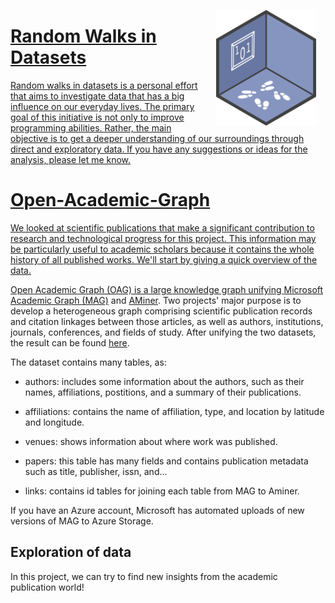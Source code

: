 <a href={https://github.com/Ehyaei/Open-Academic-Graph}><img src="src/img/RWLogo.png" alt="Random Walk in Datasets Logo" align="right" width="160" style="padding: 0 15px; float: right;"/>

# Random Walks in Datasets

Random walks in datasets is a personal effort that aims to investigate data that has a big influence on our everyday lives. The primary goal of this initiative is not only to improve programming abilities. Rather, the main objective is to get a deeper understanding of our surroundings through direct and exploratory data. If you have any suggestions or ideas for the analysis, please let me know.


# Open-Academic-Graph

We looked at scientific publications that make a significant contribution to research and technological progress for this project. This information may be particularly useful to academic scholars because it contains the whole history of all published works. We'll start by giving a quick overview of the data.

Open Academic Graph (OAG) is a large knowledge graph unifying
[Microsoft Academic Graph (MAG)](https://academic.microsoft.com/) and [AMiner](https://aminer.org/).
Two projects' major purpose is to develop a heterogeneous graph comprising scientific publication records and citation linkages between those articles, as well as authors, institutions, journals, conferences, and fields of study. 
After unifying the two datasets, the result can be found [here](https://www.aminer.cn/oag-2-1).

The dataset contains many tables, as:

- authors: includes some information about the authors, such as their names, affiliations, postitions, and a summary of their publications.

- affiliations: contains the name of affiliation, type, and location by latitude and longitude.

- venues: shows information about where work was published.

- papers: this table has many fields and contains publication metadata such as title, publisher, issn, and...

- links: contains id tables for joining each table from MAG to Aminer.

If you have an Azure account, Microsoft has automated uploads of new versions of MAG to Azure Storage.

## Exploration of data

In this project, we can try to find new insights from the academic publication world!
